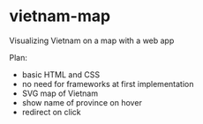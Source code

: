 # vietnam-map
Visualizing Vietnam on a map with a web app

Plan:
- basic HTML and CSS
- no need for frameworks at first implementation
- SVG map of Vietnam
- show name of province on hover
- redirect on click
